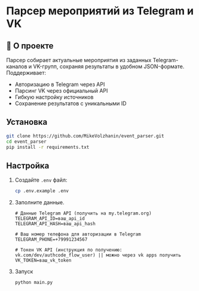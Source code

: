 # Парсер мероприятий из Telegram и VK

## 📝 О проекте

Парсер собирает актуальные мероприятия из заданных Telegram-каналов и VK-групп, сохраняя результаты в удобном JSON-формате. Поддерживает:

- Авторизацию в Telegram через API
- Парсинг VK через официальный API
- Гибкую настройку источников
- Сохранение результатов с уникальными ID
## Установка

```bash
git clone https://github.com/MikeVolzhanin/event_parser.git
cd event_parser
pip install -r requirements.txt
```

## Настройка

1. Создайте `.env` файл:
    ```bash 
    cp .env.example .env 
    ```
2. Заполните данные.
    ```
   # Данные Telegram API (получить на my.telegram.org)
    TELEGRAM_API_ID=ваш_api_id
    TELEGRAM_API_HASH=ваш_api_hash

    # Ваш номер телефона для авторизации в Telegram
    TELEGRAM_PHONE=+79991234567

    # Токен VK API (инструкция по получению: vk.com/dev/authcode_flow_user) || можно через vk apps получить
    VK_TOKEN=ваш_vk_token
   ```
3. Запуск
    ```bash
   python main.py
   ```